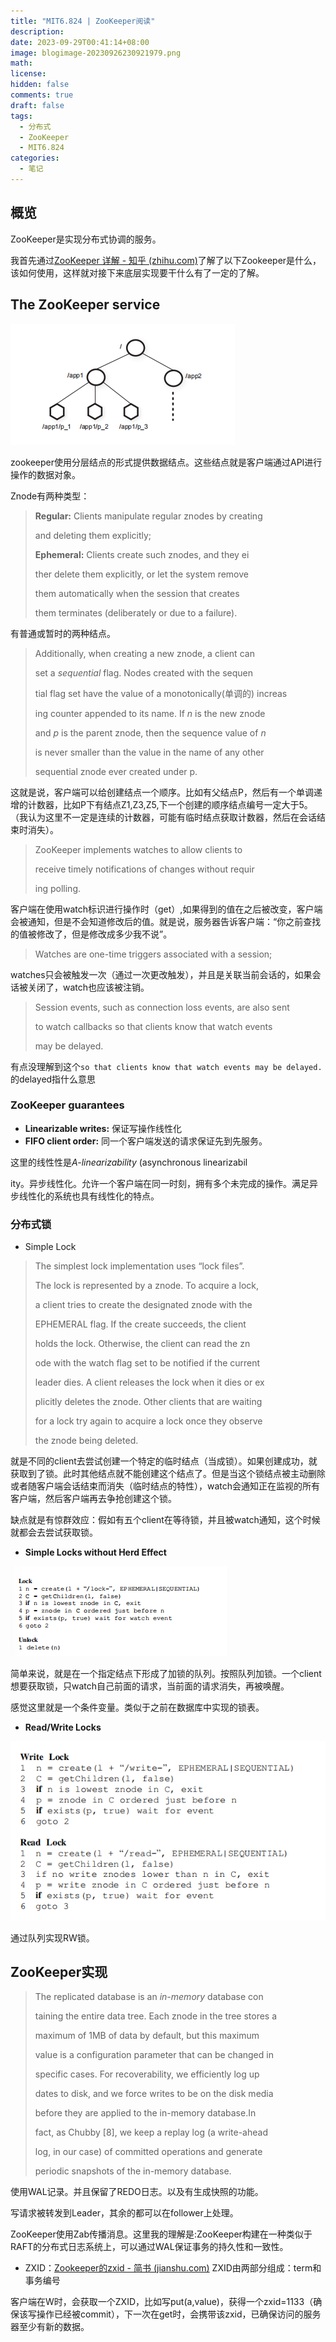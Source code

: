 ```yaml
---
title: "MIT6.824 | ZooKeeper阅读"
description: 
date: 2023-09-29T00:41:14+08:00
image: blogimage-20230926230921979.png
math: 
license: 
hidden: false
comments: true
draft: false
tags:
  - 分布式
  - ZooKeeper
  - MIT6.824
categories:
  - 笔记
---
```


## 概览

ZooKeeper是实现分布式协调的服务。

我首先通过[ZooKeeper 详解 - 知乎 (zhihu.com)](https://zhuanlan.zhihu.com/p/72902467)了解了以下Zookeeper是什么，该如何使用，这样就对接下来底层实现要干什么有了一定的了解。

## **The ZooKeeper service**

![image-20230926230921979](blogimage-20230926230921979.png)

zookeeper使用分层结点的形式提供数据结点。这些结点就是客户端通过API进行操作的数据对象。

Znode有两种类型：

> **Regular:** Clients manipulate regular znodes by creating
>
> and deleting them explicitly;
>
> **Ephemeral:** Clients create such znodes, and they ei
>
> ther delete them explicitly, or let the system remove
>
> them automatically when the session that creates
>
> them terminates (deliberately or due to a failure).

有普通或暂时的两种结点。

>Additionally, when creating a new znode, a client can
>
>set a *sequential* flag. Nodes created with the sequen
>
>tial flag set have the value of a monotonically(单调的) increas
>
>ing counter appended to its name. If *n* is the new znode
>
>and *p* is the parent znode, then the sequence value of *n*
>
>is never smaller than the value in the name of any other
>
>sequential znode ever created under p.

这就是说，客户端可以给创建结点一个顺序。比如有父结点P，然后有一个单调递增的计数器，比如P下有结点Z1,Z3,Z5,下一个创建的顺序结点编号一定大于5。（我认为这里不一定是连续的计数器，可能有临时结点获取计数器，然后在会话结束时消失）。

> ZooKeeper implements watches to allow clients to
>
> receive timely notifications of changes without requir
>
> ing polling.

客户端在使用watch标识进行操作时（get）,如果得到的值在之后被改变，客户端会被通知，但是不会知道修改后的值。就是说，服务器告诉客户端：“你之前查找的值被修改了，但是修改成多少我不说”。

> Watches are one-time triggers associated with a session; 

watches只会被触发一次（通过一次更改触发），并且是关联当前会话的，如果会话被关闭了，watch也应该被注销。

> Session events, such as connection loss events, are also sent
>
> to watch callbacks so that clients know that watch events
>
> may be delayed.

有点没理解到这个`so that clients know that watch events may be delayed.` 的delayed指什么意思

### **ZooKeeper guarantees**

- **Linearizable writes:** 保证写操作线性化
- **FIFO client order:** 同一个客户端发送的请求保证先到先服务。

这里的线性性是*A-linearizability* (asynchronous linearizabil

ity。异步线性化。允许一个客户端在同一时刻，拥有多个未完成的操作。满足异步线性化的系统也具有线性化的特点。

### 分布式锁

- Simple Lock

> The simplest lock implementation uses “lock files”.
>
> The lock is represented by a znode. To acquire a lock,
>
> a client tries to create the designated znode with the
>
> EPHEMERAL flag. If the create succeeds, the client
>
> holds the lock. Otherwise, the client can read the zn
>
> ode with the watch flag set to be notified if the current
>
> leader dies. A client releases the lock when it dies or ex
>
> plicitly deletes the znode. Other clients that are waiting
>
> for a lock try again to acquire a lock once they observe
>
> the znode being deleted.

就是不同的client去尝试创建一个特定的临时结点（当成锁）。如果创建成功，就获取到了锁。此时其他结点就不能创建这个结点了。但是当这个锁结点被主动删除或者随客户端会话结束而消失（临时结点的特性），watch会通知正在监视的所有客户端，然后客户端再去争抢创建这个锁。

缺点就是有惊群效应：假如有五个client在等待锁，并且被watch通知，这个时候就都会去尝试获取锁。

- **Simple Locks without Herd Effect**

![image-20230927164054661](blogimage-20230927164054661.png)

简单来说，就是在一个指定结点下形成了加锁的队列。按照队列加锁。一个client想要获取锁，只watch自己前面的请求，当前面的请求消失，再被唤醒。

感觉这里就是一个条件变量。类似于之前在数据库中实现的锁表。

- **Read/Write Locks**

![image-20230927164315766](blogimage-20230927164315766.png)

通过队列实现RW锁。

## ZooKeeper实现

> The replicated database is an *in-memory* database con
>
> taining the entire data tree. Each znode in the tree stores a
>
> maximum of 1MB of data by default, but this maximum
>
> value is a configuration parameter that can be changed in
>
> specific cases. For recoverability, we efficiently log up
>
> dates to disk, and we force writes to be on the disk media
>
> before they are applied to the in-memory database.In
>
> fact, as Chubby [8], we keep a replay log (a write-ahead
>
> log, in our case) of committed operations and generate
>
> periodic snapshots of the in-memory database.

使用WAL记录。并且保留了REDO日志。以及有生成快照的功能。



写请求被转发到Leader，其余的都可以在follower上处理。



ZooKeeper使用Zab传播消息。这里我的理解是:ZooKeeper构建在一种类似于RAFT的分布式日志系统上，可以通过WAL保证事务的持久性和一致性。



- ZXID：[Zookeeper的zxid - 简书 (jianshu.com)](https://www.jianshu.com/p/68b45694026c) ZXID由两部分组成：term和事务编号

客户端在W时，会获取一个ZXID，比如写put(a,value)，获得一个zxid=1133（确保该写操作已经被commit），下一次在get时，会携带该zxid，已确保访问的服务器至少有新的数据。

 